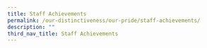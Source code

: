 ```yaml
---
title: Staff Achievements
permalink: /our-distinctiveness/our-pride/staff-achievements/
description: ""
third_nav_title: Staff Achievements
---
```

